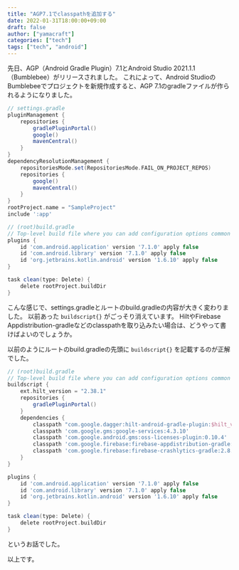 ```yaml
---
title: "AGP7.1でclasspathを追加する"
date: 2022-01-31T18:00:00+09:00
draft: false
author: ["yamacraft"]
categories: ["tech"]
tags: ["tech", "android"]
---
```


先日、AGP（Android Gradle Plugin）7.1とAndroid Studio 2021.1.1（Bumblebee）がリリースされました。
これによって、Android StudioのBumblebeeでプロジェクトを新規作成すると、AGP 7.1のgradleファイルが作られるようになりました。

``` gradle
// settings.gradle
pluginManagement {
    repositories {
        gradlePluginPortal()
        google()
        mavenCentral()
    }
}
dependencyResolutionManagement {
    repositoriesMode.set(RepositoriesMode.FAIL_ON_PROJECT_REPOS)
    repositories {
        google()
        mavenCentral()
    }
}
rootProject.name = "SampleProject"
include ':app'
```

``` gradle
// (root)build.gradle
// Top-level build file where you can add configuration options common to all sub-projects/modules.
plugins {
    id 'com.android.application' version '7.1.0' apply false
    id 'com.android.library' version '7.1.0' apply false
    id 'org.jetbrains.kotlin.android' version '1.6.10' apply false
}

task clean(type: Delete) {
    delete rootProject.buildDir
}
```

こんな感じで、settings.gradleとルートのbuild.gradleの内容が大きく変わりました。
以前あった `buildscript{}` がごっそり消えています。
HiltやFirebase Appdistribution-gradleなどのclasspathを取り込みたい場合は、どうやって書けばよいのでしょうか。

以前のようにルートのbuild.gradleの先頭に `buildscript{}` を記載するのが正解でした。

``` gradle
// (root)build.gradle
// Top-level build file where you can add configuration options common to all sub-projects/modules.
buildscript {
    ext.hilt_version = "2.38.1"
    repositories {
        gradlePluginPortal()
    }
    dependencies {
        classpath "com.google.dagger:hilt-android-gradle-plugin:$hilt_version"
        classpath 'com.google.gms:google-services:4.3.10'
        classpath 'com.google.android.gms:oss-licenses-plugin:0.10.4'
        classpath 'com.google.firebase:firebase-appdistribution-gradle:3.0.0'
        classpath 'com.google.firebase:firebase-crashlytics-gradle:2.8.1'
    }
}

plugins {
    id 'com.android.application' version '7.1.0' apply false
    id 'com.android.library' version '7.1.0' apply false
    id 'org.jetbrains.kotlin.android' version '1.6.10' apply false
}

task clean(type: Delete) {
    delete rootProject.buildDir
}
```

というお話でした。

以上です。